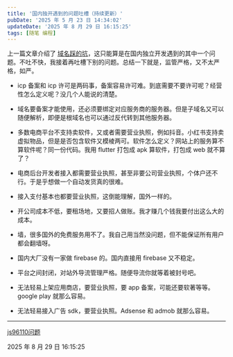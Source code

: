 ```yaml
---
title: '国内独开遇到的问题吐槽（持续更新）'
pubDate: '2025 年 5 月 23 日 14:34:02'
updateDate: '2025 年 8 月 29 日 16:15:25'
tags: [随笔 编程]
---
```



上一篇文章介绍了 [域名踩的坑](https://www.p1gd0g.cc/markdown/15)，这只能算是在国内独立开发遇到的其中一个问题。不吐不快，我接着再吐槽下别的问题。总结一下就是，监管严格，又不太严格，如严。

- icp 备案和 icp 许可是两码事，备案容易许可难。到底需要不要许可呢？经营性怎么定义呢？没几个人能说的清楚。

- 域名要备案才能使用，还必须要绑定对应服务商的服务器。但是子域名又可以随便解析，即便是根域名也可以通过反代转到其他服务器。

- 多数电商平台不支持卖软件，又或者需要营业执照，例如抖音。小红书支持卖虚拟物品，但是是否包含软件又模棱两可。软件怎么定义？网站上的服务算不算软件呢？同一份代码。我用 flutter 打包成 apk 算软件，打包成 web 就不算了？

- 电商后台开发者接入都需要营业执照，甚至非要公司营业执照，个体户还不行。于是乎想做一个自动发货真的很难。

- 接入支付基本也都要营业执照，这倒能理解，国外一样的。

- 开公司成本不低，要租场地，又要招人做账。我才赚几个钱我要付出这么大的成本。

- 墙，很多国外的免费服务用不了。我自己用当然没问题，但不能保证所有用户都会翻墙呀。

- 国内大厂没有一家做 firebase 的。国内直接用 firebase 又不稳定。

- 平台之间封闭，对站外导流管理严格。随便导流你就等着被封号吧。

- 无法轻易上架应用商店，要营业执照，要 app 备案，可能还要软著等等。google play 就那么容易。

- 无法轻易接入广告 sdk，要营业执照。Adsense 和 admob 就那么容易。

---

[js96110问题](https://www.p1gd0g.cc/blog/72/)

2025 年 8 月 29 日 16:15:25